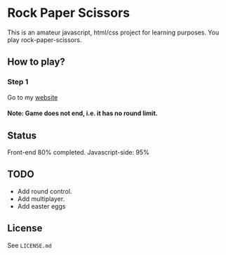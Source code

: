 # Rock Paper Scissors

This is an amateur javascript, html/css project for learning purposes.
You play rock-paper-scissors.

## How to play?

### Step 1

Go to my [website](https://ardasevinc.me/rock-paper-scissors/)

#### Note: Game does not end, i.e. it has no round limit.

## Status 

Front-end 80% completed.
Javascript-side: 95% 

## TODO

- Add round control.
- Add multiplayer.
- Add easter eggs

## License

See `LICENSE.md`
